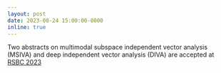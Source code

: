 ```yaml
---
layout: post
date: 2023-08-24 15:00:00-0000
inline: true
---
```


Two abstracts on multimodal subspace independent vector analysis (MSIVA) and deep independent vector analysis (DIVA) are accepted at [RSBC 2023](http://www.restingstate.com/)